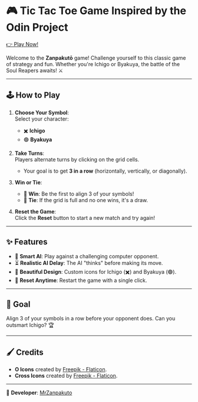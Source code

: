# 🎮 Tic Tac Toe Game Inspired by the Odin Project

[👉 Play Now!](https://mrzanpakuto.github.io/tic-tac-toe/)

Welcome to the **Zanpakutō** game! Challenge yourself to this classic game of strategy and fun. Whether you're Ichigo or Byakuya, the battle of the Soul Reapers awaits! ⚔️

---

## 🕹️ How to Play

1. **Choose Your Symbol**:  
   Select your character:  
   - ✖️ **Ichigo**  
   - 🟢 **Byakuya**

2. **Take Turns**:  
   Players alternate turns by clicking on the grid cells.  
   - Your goal is to get **3 in a row** (horizontally, vertically, or diagonally).  

3. **Win or Tie**:  
   - 🎉 **Win**: Be the first to align 3 of your symbols!  
   - 🤝 **Tie**: If the grid is full and no one wins, it's a draw.

4. **Reset the Game**:  
   Click the **Reset** button to start a new match and try again!

---

## ✨ Features

- 🧠 **Smart AI**: Play against a challenging computer opponent.  
- ⏳ **Realistic AI Delay**: The AI "thinks" before making its move.  
- 🎨 **Beautiful Design**: Custom icons for Ichigo (✖️) and Byakuya (🟢).  
- 🔄 **Reset Anytime**: Restart the game with a single click.

---

## 🎯 Goal

Align 3 of your symbols in a row before your opponent does. Can you outsmart Ichigo? 🏆

---

## 🖌️ Credits

- **O Icons** created by [Freepik - Flaticon](https://www.flaticon.com/).  
- **Cross Icons** created by [Freepik - Flaticon](https://www.flaticon.com/).  

---

👾 **Developer**: [MrZanpakuto](https://github.com/mrzanpakuto)